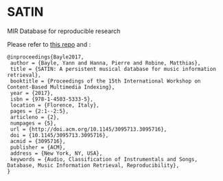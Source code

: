 # SATIN
MIR Database for reproducible research

Please refer to [this repo](https://github.com/ybayle/research/tree/master/bayle) and :
```
@inproceedings{Bayle2017,
 author = {Bayle, Yann and Hanna, Pierre and Robine, Matthias},
 title = {SATIN: A persistent musical database for music information retrieval},
 booktitle = {Proceedings of the 15th International Workshop on Content-Based Multimedia Indexing},
 year = {2017},
 isbn = {978-1-4503-5333-5},
 location = {Florence, Italy},
 pages = {2:1--2:5},
 articleno = {2},
 numpages = {5},
 url = {http://doi.acm.org/10.1145/3095713.3095716},
 doi = {10.1145/3095713.3095716},
 acmid = {3095716},
 publisher = {ACM},
 address = {New York, NY, USA},
 keywords = {Audio, Classification of Instrumentals and Songs, Database, Music Information Retrieval, Reproducibility},
}
```
